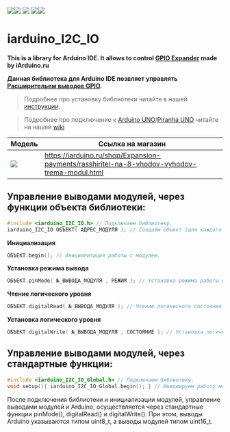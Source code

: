[![](https://iarduino.ru/img/logo.svg)](https://iarduino.ru)[![](https://wiki.iarduino.ru/img/git-shop.svg?3)](https://iarduino.ru) [![](https://wiki.iarduino.ru/img/git-wiki.svg?2)](https://wiki.iarduino.ru) [![](https://wiki.iarduino.ru/img/git-lesson.svg?2)](https://lesson.iarduino.ru)[![](https://wiki.iarduino.ru/img/git-forum.svg?2)](http://forum.trema.ru)

# iarduino\_I2C\_IO

**This is a library for Arduino IDE. It allows to control [GPIO Expander](https://iarduino.ru/shop/Expansion-payments/rasshiritel-na-8-vhodov-vyhodov-trema-modul.html) made by iArduino.ru**

**Данная библиотека для Arduino IDE позвляет управлять [Расширительем выводов GPIO](https://iarduino.ru/shop/Expansion-payments/rasshiritel-na-8-vhodov-vyhodov-trema-modul.html).**

> Подробнее про установку библиотеки читайте в нашей [инструкции](https://wiki.iarduino.ru/page/Installing_libraries/).

> Подробнее про подключение к [Arduino UNO](https://iarduino.ru/shop/boards/arduino-uno-r3.html)/[Piranha UNO](https://iarduino.ru/shop/boards/piranha-uno-r3.html) читайте на нашей [wiki](https://wiki.iarduino.ru/page/rasshiritel-na-8-vhodov-vyhodov-trema-modul/)


| Модель | Ссылка на магазин |
|---|---|
| ![](https://wiki.iarduino.ru/img/resources/759/759.svg) | https://iarduino.ru/shop/Expansion-payments/rasshiritel-na-8-vhodov-vyhodov-trema-modul.html |

## Управление выводами модулей, через функции объекта библиотеки:

```C++
#include <iarduino_I2C_IO.h> // Подключаем библиотеку.
iarduino_I2C_IO ОБЪЕКТ( АДРЕС_МОДУЛЯ ); // Создаём объект (для каждого модуля, свой объект).
```

**Инициализация** 

```C++
ОБЪЕКТ.begin(); // Инициализация работы с модулем.
```

**Установка режима вывода** 

```C++
ОБЪЕКТ.pinMode( №_ВЫВОДА_МОДУЛЯ , РЕЖИМ ); // Установка режима работы вывода (вход или выход).
```

**Чтение логического уровня** 

```C++
ОБЪЕКТ.digitalRead( №_ВЫВОДА_МОДУЛЯ ); // Чтение логического состояния с вывода модуля.
```

**Установка логического уровня** 

```C++
ОБЪЕКТ.digitalWrite( №_ВЫВОДА_МОДУЛЯ , СОСТОЯНИЕ ); // Установка логического состояния на выводе.
```

## Управление выводами модулей, через стандартные функции:

```C++
#include <iarduino_I2C_IO_Global.h> // Подключаем библиотеку.
void setup(){ iarduino_I2C_IO_Global.begin(); } // Инициируем работу модулей.
```

После подключения библиотеки и инициализации модулей, управление выводами модулей и Arduino, осуществляется через стандартные функции pinMode(), digitalRead() и digitalWrite().
При этом, выводы Arduino указываются типом uint8\_t, а выводы модулей типом uint16\_t.
